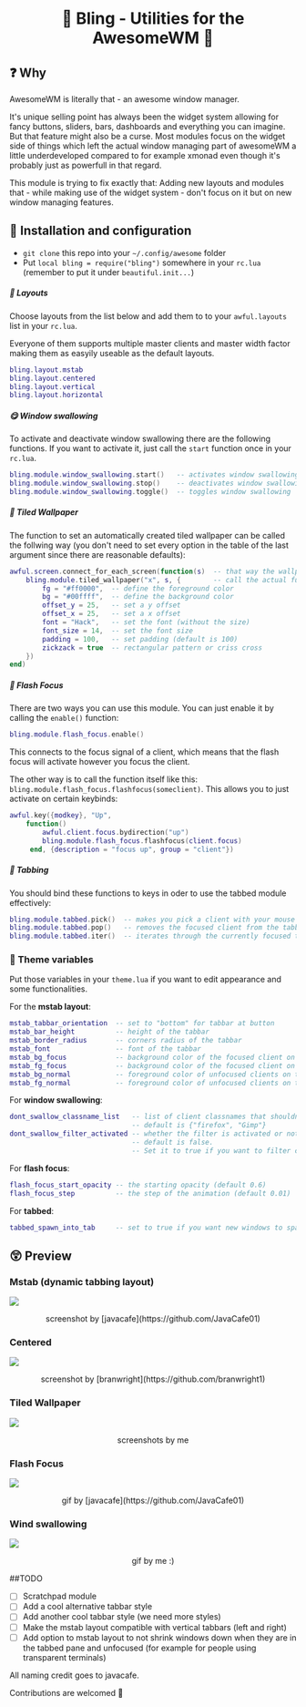 # <center> 🌟 Bling - Utilities for the AwesomeWM 🌟 </center>

## ❓ Why

AwesomeWM is literally that - an awesome window manager. 

It's unique selling point has always been the widget system allowing for fancy buttons, sliders, bars, dashboards and everything you can imagine. But that feature might also be a curse. Most modules focus on the widget side of things which left the actual window managing part of awesomeWM a little underdeveloped compared to for example xmonad even though it's probably just as powerfull in that regard. 

This module is trying to fix exactly that: Adding new layouts and modules that - while making use of the widget system - don't focus on it but on new window managing features.

## 🧭 Installation and configuration
- `git clone` this repo into your `~/.config/awesome` folder
- Put ``local bling = require("bling")`` somewhere in your ``rc.lua`` (remember to put it under ``beautiful.init...``)

##### 📎 Layouts

Choose layouts from the list below and add them to to your `awful.layouts` list in your `rc.lua`.

Everyone of them supports multiple master clients and master width factor making them as easyily useable as the default layouts.
```Lua
bling.layout.mstab
bling.layout.centered
bling.layout.vertical
bling.layout.horizontal
```

##### 😋 Window swallowing

To activate and deactivate window swallowing there are the following functions. If you want to activate it, just call the `start` function once in your `rc.lua`.
```lua
bling.module.window_swallowing.start()   -- activates window swallowing
bling.module.window_swallowing.stop()    -- deactivates window swallowing
bling.module.window_swallowing.toggle()  -- toggles window swallowing
```

##### 🏬 Tiled Wallpaper 

The function to set an automatically created tiled wallpaper can be called the follwing way (you don't need to set every option in the table of the last argument since there are reasonable defaults):
```lua
awful.screen.connect_for_each_screen(function(s)  -- that way the wallpaper is applied to every screen 
    bling.module.tiled_wallpaper("x", s, {        -- call the actual function ("x" is the string that will be tiled)
        fg = "#ff0000",  -- define the foreground color
        bg = "#00ffff",  -- define the background color
        offset_y = 25,   -- set a y offset
        offset_x = 25,   -- set a x offset
        font = "Hack",   -- set the font (without the size)
        font_size = 14,  -- set the font size
        padding = 100,   -- set padding (default is 100)
        zickzack = true  -- rectangular pattern or criss cross
    })
end)
```

##### 🔦 Flash Focus

There are two ways you can use this module. You can just enable it by calling the `enable()` function:
```lua
bling.module.flash_focus.enable()
```
This connects to the focus signal of a client, which means that the flash focus will activate however you focus the client.

The other way is to call the function itself like this: `bling.module.flash_focus.flashfocus(someclient)`. This allows you to just activate on certain keybinds:
```lua
awful.key({modkey}, "Up",
    function() 
        awful.client.focus.bydirection("up")
        bling.module.flash_focus.flashfocus(client.focus)
     end, {description = "focus up", group = "client"})
```

##### 📑 Tabbing

You should bind these functions to keys in oder to use the tabbed module effectively:
```lua
bling.module.tabbed.pick()  -- makes you pick a client with your mouse to add to the tabbing group
bling.module.tabbed.pop()   -- removes the focused client from the tabbing group
bling.module.tabbed.iter()  -- iterates through the currently focused tabbing group
```


### 🌈 Theme variables
Put those variables in your ``theme.lua`` if you want to edit appearance and some functionalities.

For the **mstab layout**:
```lua
mstab_tabbar_orientation  -- set to "bottom" for tabbar at button
mstab_bar_height          -- height of the tabbar
mstab_border_radius       -- corners radius of the tabbar
mstab_font                -- font of the tabbar
mstab_bg_focus            -- background color of the focused client on the tabbar
mstab_fg_focus            -- background color of the focused client on the tabbar
mstab_bg_normal           -- foreground color of unfocused clients on the tabbar
mstab_fg_normal           -- foreground color of unfocused clients on the tabbar
```

For **window swallowing**:
```lua
dont_swallow_classname_list   -- list of client classnames that shouldn't be swallowed
                              -- default is {"firefox", "Gimp"}
dont_swallow_filter_activated -- whether the filter is activated or not
                              -- default is false.
                              -- Set it to true if you want to filter clients that should be swallowed
```


For **flash focus**:
```lua
flash_focus_start_opacity -- the starting opacity (default 0.6)
flash_focus_step          -- the step of the animation (default 0.01)
```

For **tabbed**:
```lua
tabbed_spawn_into_tab     -- set to true if you want new windows to spawn into your focused tabbing

```

## 😲 Preview

### Mstab (dynamic tabbing layout)
![](https://media.discordapp.net/attachments/716379882363551804/769870675250249808/shot_1025032923.png)

<p align="center">screenshot by [javacafe](https://github.com/JavaCafe01)</p>

### Centered
![](https://media.discordapp.net/attachments/635625917623828520/768947400554446868/centered.png)

<p align="center">screenshot by [branwright](https://github.com/branwright1)</p>

### Tiled Wallpaper
![](https://media.discordapp.net/attachments/702548913999314964/773887721294135296/tiled-wallpapers.png?width=1920&height=1080)

<p align="center">screenshots by me</p>

### Flash Focus
![](https://imgur.com/5txYrlV.gif)

<p align="center">gif by [javacafe](https://github.com/JavaCafe01)</p>

### Wind swallowing
![](https://media.discordapp.net/attachments/635625813143978012/769180910683684864/20-10-23-14-40-32.gif)

<p align="center">gif by me :)</p>

##TODO
- [ ] Scratchpad module
- [ ] Add a cool alternative tabbar style  
- [ ] Add another cool tabbar style (we need more styles)
- [ ] Make the mstab layout compatible with vertical tabbars (left and right)
- [ ] Add option to mstab layout to not shrink windows down when they are in the tabbed pane and unfocused (for example for people using transparent terminals)

All naming credit goes to javacafe.

Contributions are welcomed 💛
